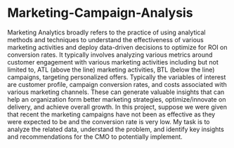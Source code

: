 # Marketing-Campaign-Analysis
Marketing Analytics broadly refers to the practice of using analytical methods and techniques to understand the effectiveness of various marketing activities and deploy data-driven decisions to optimize for ROI on conversion rates. It typically involves analyzing various metrics around customer engagement with various marketing activities including but not limited to, ATL (above the line) marketing activities, BTL (below the line) campaigns, targeting personalized offers. Typically the variables of interest are customer profile, campaign conversion rates, and costs associated with various marketing channels. These can generate valuable insights that can help an organization form better marketing strategies, optimize/innovate on delivery, and achieve overall growth. In this project, suppose we were given that recent the marketing campaigns have not been as effective as they were expected to be and the conversion rate is very low. My task is to analyze the related data, understand the problem, and identify key insights and recommendations for the CMO to potentially implement.

